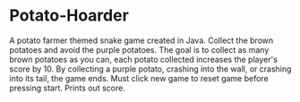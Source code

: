 # Potato-Hoarder
A potato farmer themed snake game created in Java. Collect the brown potatoes and avoid the purple potatoes. 
The goal is to collect as many brown potatoes as you can, each potato collected increases the player's score by 10.
By collecting a purple potato, crashing into the wall, or crashing into its tail, the game ends. 
Must click new game to reset game before pressing start. 
Prints out score. 
